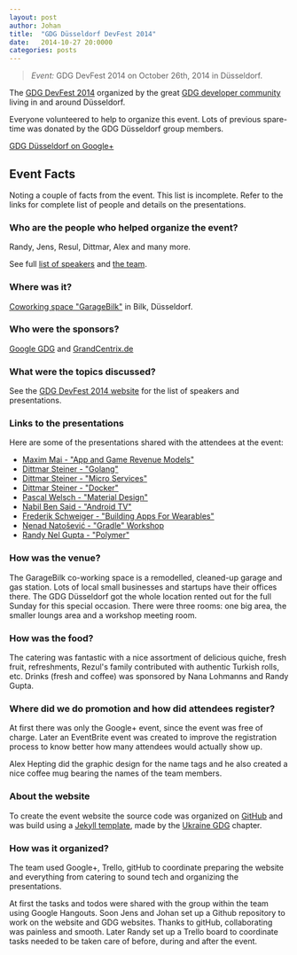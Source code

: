 ```yaml
---
layout: post
author: Johan
title:  "GDG Düsseldorf DevFest 2014"
date:   2014-10-27 20:0000
categories: posts
---
```


> *Event:* GDG DevFest 2014 on October 26th, 2014 in Düsseldorf.

The [GDG DevFest 2014](http://www.gdg-dus.de/DevFest2014) organized by the great [GDG developer community](https://plus.google.com/u/0/107373371386267684213/) living in and around Düsseldorf.

Everyone volunteered to help to organize this event. Lots of previous spare-time was donated by the GDG Düsseldorf group members.

[GDG Düsseldorf on Google+](https://plus.google.com/u/0/107373371386267684213/)

## Event Facts

Noting a couple of facts from the event. This list is incomplete. Refer to the links for complete list of people and details on the presentations.

### Who are the people who helped organize the event?
Randy, Jens, Resul, Dittmar, Alex and many more.

See full [list of speakers](http://www.gdg-dus.de/DevFest2014/speakers/) and [the team](http://www.gdg-dus.de/DevFest2014/team/).

### Where was it?
[Coworking space "GarageBilk"](https://garagebilk.de/) in Bilk, Düsseldorf.

### Who were the sponsors?
[Google GDG](https://developers.google.com/groups/) and [GrandCentrix.de](http://www.grandcentrix.net/)

### What were the topics discussed?
See the [GDG DevFest 2014 website](http://www.gdg-dus.de/DevFest2014/schedule/) for the list of speakers and presentations.

### Links to the presentations
Here are some of the presentations shared with the attendees at the event:

- [Maxim Mai - "App and Game Revenue Models"](http://bit.ly/1xhhyX7)
- [Dittmar Steiner - "Golang"](http://goo.gl/VJMx7X)
- [Dittmar Steiner - "Micro Services"](http://goo.gl/YswIdl)
- [Dittmar Steiner - "Docker"](http://goo.gl/wqnphG)
- [Pascal Welsch - "Material Design"](https://docs.google.com/presentation/d/1qz3lEmxLc04qnq9e4nwAFxNJlV1Qg4pBfhUZs0rdt88/edit?usp=sharing)
- [Nabil Ben Said - "Android TV"](https://drive.google.com/file/d/0B3ejc9tWUOaaaGpkNXhFaXYtRkZRdi0yeEZZdEM2UkNUNjNz/view?usp=sharing)
- [Frederik Schweiger - "Building Apps For Wearables" ](https://docs.google.com/presentation/d/17b5t5DWNpn_yVgaX69uQYJvx2wbkaMpH1Ox-Zqt1hpE/edit?usp=sharing)
- [Nenad Natošević - "Gradle" Workshop](https://docs.google.com/presentation/d/1IBiUncsPb_cT4NMdOedWtLqz71D4V4GYl3OxcDMnxrs/edit?usp=sharing)
- [Randy Nel Gupta - "Polymer"](https://docs.google.com/presentation/d/11oCQ271TBdF2xi1oSZqnYePwGQb7W5PK5JOjxFXSiJo/edit?usp=sharing)

### How was the venue?
The GarageBilk co-working space is a remodelled, cleaned-up garage and gas station. Lots of local small businesses and startups have their offices there.
The GDG Düsseldorf got the whole location rented out for the full Sunday for this special occasion. There were three rooms: one big area, the smaller loungs area and a workshop meeting room.

### How was the food?
The catering was fantastic with a nice assortment of delicious quiche, fresh fruit, refreshments, Rezul's family contributed with authentic Turkish rolls, etc. Drinks (fresh and coffee) was sponsored by Nana Lohmanns and Randy Gupta.

### Where did we do promotion and how did attendees register?
At first there was only the Google+ event, since the event was free of charge. Later an EventBrite event was created to improve the registration process to know better how many attendees would actually show up.

Alex Hepting did the graphic design for the name tags and he also created a nice coffee mug bearing the names of the team members.

### About the website
To create the event website the source code was organized on [GitHub](https://github.com/GDG-Dusseldorf/DevFest2014) and was build using a [Jekyll template](https://github.com/gdg-x/zeppelin), made by the [Ukraine GDG](http://lviv.gdg.org.ua/) chapter.

### How was it organized?
The team used Google+, Trello, gitHub to coordinate preparing the website and everything from catering to sound tech and organizing the presentations.

At first the tasks and todos were shared with the group within the team using Google Hangouts. Soon Jens and Johan set up a Github repository to work on the website and GDG websites. Thanks to gitHub, collaborating was painless and smooth. Later Randy set up a Trello board to coordinate tasks needed to be taken care of before, during and after the event.